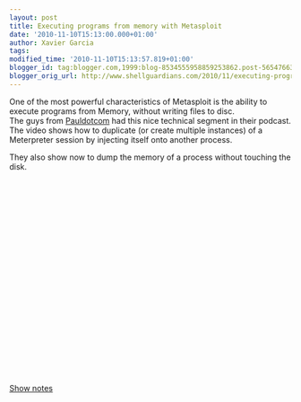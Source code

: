 ```yaml
---
layout: post
title: Executing programs from memory with Metasploit
date: '2010-11-10T15:13:00.000+01:00'
author: Xavier Garcia
tags: 
modified_time: '2010-11-10T15:13:57.819+01:00'
blogger_id: tag:blogger.com,1999:blog-8534555958859253862.post-5654766366595330242
blogger_orig_url: http://www.shellguardians.com/2010/11/executing-programs-from-memory-with.html
---
```

One of the most powerful characteristics of Metasploit is the ability to execute programs from Memory, without writing files to disc.  
The guys from [Pauldotcom](http://www.pauldotcom.com/) had this nice technical segment in their podcast. The video shows how to duplicate (or create multiple instances) of a Meterpreter session by injecting itself onto another process.  
  
They also show now to dump the memory of a process without touching the disk.  

<object height="350" width="425"><param name="movie" value="http://www.youtube.com/v/zZum48jfDZg"></param><param name="wmode" value="transparent"></param><embed src="http://www.youtube.com/v/zZum48jfDZg" type="application/x-shockwave-flash" wmode="transparent" width="425" height="350"></embed></object> 

[Show notes](http://www.pauldotcom.com/wiki/index.php/Episode218)
